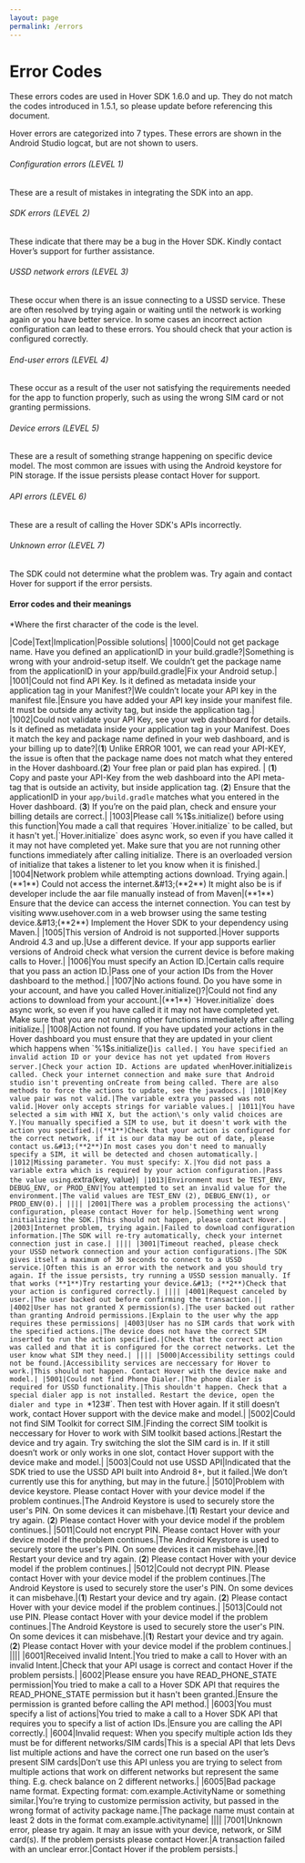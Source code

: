 ```yaml
---
layout: page
permalink: /errors
---
```


# Error Codes

<div class="call-out call-out-info">
	  <p>These errors codes are used in Hover SDK 1.6.0 and up. They do not match the codes introduced in 1.5.1, so please update before referencing this document.</p>
</div>

Hover errors are categorized into 7 types. These errors are shown in the Android Studio logcat, but are not shown to users.

###### Configuration errors (LEVEL 1) 
These are a result of mistakes in integrating the SDK into an app.

###### SDK errors (LEVEL 2)  
These indicate that there may be a bug in the Hover SDK. Kindly contact Hover’s support for further assistance.

###### USSD network errors (LEVEL 3) 
These occur when there is an issue connecting to a USSD service. These are often resolved by trying again or waiting until the network is working again or you have better service. In some cases an incorrect action configuration can lead to these errors. You should check that your action is configured correctly.

###### End-user errors (LEVEL 4)
These occur as a result of the user not satisfying the requirements needed for the app to function properly, such as using the wrong SIM card or not granting permissions.

###### Device errors (LEVEL 5)  
These are a result of something strange happening on specific device model. The most common are issues with using the Android keystore for PIN storage. If the issue persists please contact Hover for support.

###### API errors (LEVEL 6)  
These are a result of calling the Hover SDK's APIs incorrectly.

###### Unknown error (LEVEL 7)  
The SDK could not determine what the problem was. Try again and contact Hover for support if the error persists.

#### Error codes and their meanings
*Where the first character of the code is the level.

|Code|Text|Implication|Possible solutions|
|1000|Could not get package name. Have you defined an applicationID in your build.gradle?|Something is wrong with your android-setup itself. We couldn’t get the package name from the applicationID in your app/build.gradle|Fix your Android setup.|
|1001|Could not find API Key. Is it defined as metadata inside your application tag in your Manifest?|We couldn’t locate your API key in the manifest file.|Ensure you have added your API key inside your manifest file. It must be outside any activity tag, but inside the application tag.|
|1002|Could not validate your API Key, see your web dashboard for details. Is it defined as metadata inside your application tag in your Manifest. Does it match the key and package name defined in your web dashboard, and is your billing up to date?|(**1**) Unlike ERROR 1001, we can read your API-KEY, the issue is often that the package name does not match what they entered in the Hover dashboard.(**2**) Your free plan or paid plan has expired. | (**1**) Copy and paste your API-Key from the web dashboard into the API meta-tag that is outside an activity, but inside application tag. (**2**) Ensure that the applicationID in your `app/build.gradle` matches what you entered in the Hover dashboard. (**3**) If you’re on the paid plan, check and ensure your billing details are correct.|
|1003|Please call %1$s.initialize() before using this function|You made a call that requires `Hover.initialize` to be called, but it hasn't yet.|`Hover.initialize` does async work, so even if you have called it it may not have completed yet. Make sure that you are not running other functions immediately after calling initialize. There is an overloaded version of initialize that takes a listener to let you know when it is finished.|
|1004|Network problem while attempting actions download. Trying again.|(**1**) Could not access the internet.&#13;(**2**) It might also be is if developer  include the aar file manually instead of from Maven|(**1**) Ensure that the device can access the internet connection. You can test by visiting www.usehover.com in a web browser using the same testing device.&#13;(**2**) Implement the Hover SDK to your dependency using Maven.|
|1005|This version of Android is not supported.|Hover supports Android 4.3 and up.|Use a different device. If your app supports earlier versions of Android check what version the current device is before making calls to Hover.|
|1006|You must specify an Action ID.|Certain calls require that you pass an action ID.|Pass one of your action IDs from the Hover dashboard to the method.|
|1007|No actions found. Do you have some in your account, and have you called Hover.initialize()?|Could not find any actions to download from your account.|(**1**) `Hover.initialize` does async work, so even if you have called it it may not have completed yet. Make sure that you are not running other functions immediately after calling initialize.|
|1008|Action not found. If you have updated your actions in the Hover dashboard you must ensure that they are updated in your client which happens when `%1$s.initialize()` is called.| You have specified an invalid action ID or your device has not yet updated from Hovers server.|Check your action ID. Actions are updated when `Hover.initialize` is called. Check your internet connection and make sure that Android studio isn't preventing onCreate from being called. There are also methods to force the actions to update, see the javadocs.|
|1010|Key value pair was not valid.|The variable extra you passed was not valid.|Hover only accepts strings for variable values.|
|1011|You have selected a sim with HNI X, but the action\'s only valid choices are Y.|You manually specified a SIM to use, but it doesn't work with the action you specified.|(**1**)Check that your action is configured for the correct network, if it is our data may be out of date, please contact us.&#13;(**2**)In most cases you don't need to manually specify a SIM, it will be detected and chosen automatically.|
|1012|Missing parameter. You must specify: X.|You did not pass a variable extra which is required by your action configuration.|Pass the value using `.extra(key, value)`|
|1013|Environment must be TEST_ENV, DEBUG_ENV, or PROD_ENV|You attempted to set an invalid value for the environment.|The valid values are TEST_ENV (2), DEBUG_ENV(1), or PROD_ENV(0).|
||||
|2001|There was a problem processing the actions\' configuration, please contact Hover for help.|Something went wrong initializing the SDK.|This should not happen, please contact Hover.|
|2003|Internet problem, trying again.|Failed to download configuration information.|The SDK will re-try automatically, check your internet connection just in case.|
||||
|3001|Timeout reached, please check your USSD network connection and your action configurations.|The SDK gives itself a maximum of 30 seconds to connect to a USSD service.|Often this is an error with the network and you should try again. If the issue persists, try running a USSD session manually. If that works (**1**)Try restarting your device.&#13; (**2**)Check that your action is configured correctly.|
||||
|4001|Request canceled by user.|The user backed out before confirming the transaction.||
|4002|User has not granted X permission(s).|The user backed out rather than granting Android permissions.|Explain to the user why the app requires these permissions|
|4003|User has no SIM cards that work with the specified actions.|The device does not have the correct SIM inserted to run the action specified.|Check that the correct action was called and that it is configured for the correct networks. Let the user know what SIM they need.|
||||
|5000|Accessibility settings could not be found.|Accessibility services are neccessary for Hover to work.|This should not happen. Contact Hover with the device make and model.|
|5001|Could not find Phone Dialer.|The phone dialer is required for USSD functionality.|This shouldn't happen. Check that a special dialer app is not installed. Restart the device, open the dialer and type in `*123#`. Then test with Hover again. If it still doesn’t work, contact Hover support with the device make and model.|
|5002|Could not find SIM Toolkit for correct SIM.|Finding the correct SIM toolkit is neccessary for Hover to work with SIM toolkit based actions.|Restart the device and try again. &#13;Try switching the slot the SIM card is in. &#13;If it still doesn’t work or only works in one slot, contact Hover support with the device make and model.|
|5003|Could not use USSD API|Indicated that the SDK tried to use the USSD API built into Android 8+, but it failed.|We don’t currently use this for anything, but may in the future.|
|5010|Problem with device keystore. Please contact Hover with your device model if the problem continues.|The Android Keystore is used to securely store the user's PIN. On some devices it can misbehave.|(**1**) Restart your device and try again.&#13;(**2**) Please contact Hover with your device model if the problem continues.|
|5011|Could not encrypt PIN. Please contact Hover with your device model if the problem continues.|The Android Keystore is used to securely store the user's PIN. On some devices it can misbehave.|(**1**) Restart your device and try again.&#13;(**2**) Please contact Hover with your device model if the problem continues.|
|5012|Could not decrypt PIN. Please contact Hover with your device model if the problem continues.|The Android Keystore is used to securely store the user's PIN. On some devices it can misbehave.|(**1**) Restart your device and try again.&#13;(**2**) Please contact Hover with your device model if the problem continues.|
|5013|Could not use PIN. Please contact Hover with your device model if the problem continues.|The Android Keystore is used to securely store the user's PIN. On some devices it can misbehave.|(**1**) Restart your device and try again.&#13;(**2**) Please contact Hover with your device model if the problem continues.|
||||
|6001|Received invalid Intent.|You tried to make a call to Hover with an invalid Intent.|Check that your API usage is correct and contact Hover if the problem persists.|
|6002|Please ensure you have READ_PHONE_STATE permission|You tried to make a call to a Hover SDK API that requires the READ_PHONE_STATE permission but it hasn't been granted.|Ensure the permission is granted before calling the API method.|
|6003|You must specify a list of actions|You tried to make a call to a Hover SDK API that requires you to specify a list of action IDs.|Ensure you are calling the API correctly.|
|6004|Invalid request: When you specify multiple action Ids they must be for different networks/SIM cards|This is a special API that lets Devs list multiple actions and have the correct one run based on the user’s present SIM cards|Don’t use this API unless you are trying to select from multiple actions that work on different networks but represent the same thing. E.g. check balance on 2 different networks.|
|6005|Bad package name format. Expecting format: com.example.ActivityName or something similar.|You’re trying to customize permission activity, but passed in the wrong format of activity package name.|The package name must contain at least 2 dots in the format com.example.activityname|
||||
|7001|Unknown error, please try again. It may an issue with your device, network, or SIM card(s). If the problem persists please contact Hover.|A transaction failed with an unclear error.|Contact Hover if the problem persists.|
